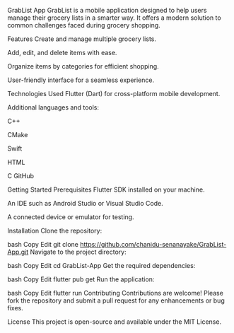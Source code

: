 GrabList App
GrabList is a mobile application designed to help users manage their grocery lists in a smarter way. It offers a modern solution to common challenges faced during grocery shopping.

Features
Create and manage multiple grocery lists.

Add, edit, and delete items with ease.

Organize items by categories for efficient shopping.

User-friendly interface for a seamless experience.

Technologies Used
Flutter (Dart) for cross-platform mobile development.

Additional languages and tools:

C++

CMake

Swift

HTML

C
GitHub

Getting Started
Prerequisites
Flutter SDK installed on your machine.

An IDE such as Android Studio or Visual Studio Code.

A connected device or emulator for testing.

Installation
Clone the repository:

bash
Copy
Edit
git clone https://github.com/chanidu-senanayake/GrabList-App.git
Navigate to the project directory:

bash
Copy
Edit
cd GrabList-App
Get the required dependencies:

bash
Copy
Edit
flutter pub get
Run the application:

bash
Copy
Edit
flutter run
Contributing
Contributions are welcome! Please fork the repository and submit a pull request for any enhancements or bug fixes.

License
This project is open-source and available under the MIT License.
